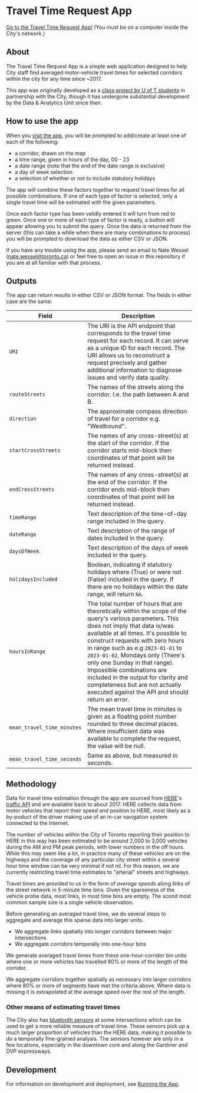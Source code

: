 # Travel Time Request App

[Go to the Travel Time Request App!](https://trans-bdit.intra.prod-toronto.ca/traveltime-request/) (You must be on a computer inside the City's network.)

## About
The Travel Time Request App is a simple web application designed to help City staff find averaged motor-vehicle travel times for selected corridors within the city for any time since ~2017.

This app was originally developed as a [class project by U of T students](https://www.youtube.com/watch?v=y6lnefduogo) in partnership with the City, though it has undergone substantial development by the Data & Analytics Unit since then. 

## How to use the app
When you [visit the app](https://trans-bdit.intra.prod-toronto.ca/traveltime-request/), you will be prompted to add/create at least one of each of the following:
* a corridor, drawn on the map
* a time range, given in hours of the day, 00 - 23
* a date range (note that the end of the date range is exclusive)
* a day of week selection
* a selection of whether or not to include statutory holidays 

The app will combine these factors together to request travel times for all possible combinations. If one of each type of factor is selected, only a single travel time will be estimated with the given parameters. 

Once each factor type has been validly entered it will turn from red to green. Once one or more of each type of factor is ready, a button will appear allowing you to submit the query. Once the data is returned from the server (this can take a while when there are many combinations to process) you will be prompted to download the data as either CSV or JSON.

If you have any trouble using the app, please send an email to Nate Wessel (nate.wessel@toronto.ca) or feel free to open an issue in this repository if you are at all familiar with that process.

## Outputs

The app can return results in either CSV or JSON format. The fields in either case are the same:

| Field | Description |
|----|----|
| `URI` | The URI is the API endpoint that corresponds to the travel time request for each record. It can serve as a unique ID for each record. The URI allows us to reconstruct a request precisely and gather additional information to diagnose issues and verify data quality. |
| `routeStreets` | The names of the streets along the corridor. I.e. the path between A and B. |
| `direction` | The approximate compass direction of travel for a corridor e.g. "Westbound". |
| `startCrossStreets` | The names of any cross-street(s) at the start of the corridor. If the corridor starts mid-block then coordinates of that point will be returned instead. |
| `endCrossStreets` | The names of any cross-street(s) at the end of the corridor. If the corridor ends mid-block then coordinates of that point will be returned instead. |
| `timeRange` | Text description of the time-of-day range included in the query. |
| `dateRange` | Text description of the range of dates included in the query. |
| `daysOfWeek` | Text description of the days of week included in the query.  |
| `holidaysIncluded` | Boolean, indicating if statutory holidays where (True) or were not (False) included in the query. If there are no holidays within the date range, will return `NA`. |
| `hoursInRange` | The total number of hours that are theoretically within the scope of the query's various parameters. This does not imply that data is/was available at all times. It's possible to construct requests with zero hours in range such as e.g `2023-01-01` to `2023-01-02`, Mondays only (There's only one Sunday in that range). Impossible combinations are included in the output for clarity and completeness but are not actually executed against the API and should return an error. |
| `mean_travel_time_minutes` | The mean travel time in minutes is given as a floating point number rounded to three decimal places. Where insufficient data was available to complete the request, the value will be null. |
| `mean_travel_time_seconds` | Same as above, but measured in seconds. |


## Methodology

Data for travel time estimation through the app are sourced from [HERE](https://github.com/CityofToronto/bdit_data-sources/tree/master/here)'s [traffic API](https://developer.here.com/documentation/traffic-api/api-reference.html) and are available back to about 2017. HERE collects data from motor vehicles that report their speed and position to HERE, most likely as a by-poduct of the driver making use of an in-car navigation system connected to the Internet.

The number of vehicles within the City of Toronto reporting their position to HERE in this way has been estimated to be around 2,000 to 3,000 vehicles during the AM and PM peak periods, with lower numbers in the off hours. While this may seem like a lot, in practice many of these vehicles are on the highways and the coverage of any particular city street within a several hour time window can be very minimal if not nil. For this reason, we are currently restricting travel time estimates to "arterial" streets and highways.  

Travel times are provided to us in the form of _average speeds_ along links of the street network in 5-minute time bins. Given the sparseness of the vehicle probe data, most links, in most time bins are empty. The scond most common sample size is a single vehicle observation.

Before generating an averaged travel time, we do several steps to aggregate and average this sparse data into larger units. 
* We aggregate _links_ spatially into longer _corridors_ between major intersections
* We aggregate _corridors_ temporally into one-hour bins

We generate averaged travel times from these one-hour-corridor bin units where one or more vehicles has travelled 80% or more of the length of the corridor.

We aggregate corridors together spatially as necessary into larger corridors where 80% or more of segments have met the criteria above. Where data is missing it is extrapolated at the average speed over the rest of the length.

### Other means of estimating travel times

The City also has [bluetooth sensors](https://github.com/CityofToronto/bdit_data-sources/blob/master/bluetooth/README.md) at some intersections which can be used to get a more reliable measure of travel time. These sensors pick up a much larger proportion of vehicles than the HERE data, making it possible to do a temporally fine-grained analysis. The sensors however are only in a few locations, especially in the downtown core and along the Gardiner and DVP expressways.  

## Development

For information on development and deployment, see [Running the App](./running-the-app.md).
